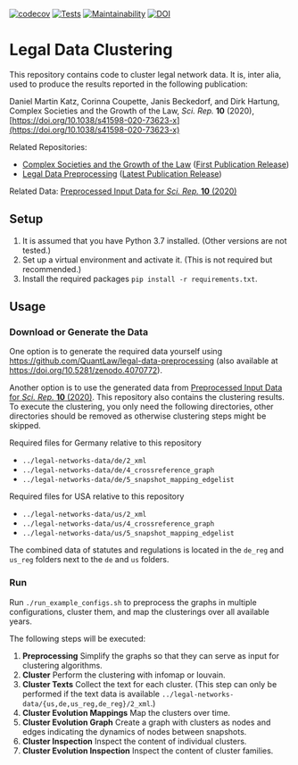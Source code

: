 [![codecov](https://codecov.io/gh/QuantLaw/legal-data-clustering/branch/master/graph/badge.svg?token=COBPQNeZA7)](https://codecov.io/gh/QuantLaw/legal-data-clustering)
[![Tests](https://github.com/QuantLaw/legal-data-clustering/workflows/Tests/badge.svg)](https://github.com/QuantLaw/legal-data-clustering/actions)
[![Maintainability](https://api.codeclimate.com/v1/badges/a2208e96f66902047627/maintainability)](https://codeclimate.com/repos/5f1ef1fed7f1df01620111b4/maintainability)
[![DOI](https://zenodo.org/badge/doi/10.5281/zenodo.4070775.svg)](http://dx.doi.org/10.5281/zenodo.4070775)

# Legal Data Clustering

This repository contains code to cluster legal network data.
It is, inter alia, used to produce the results reported in the following publication:

Daniel Martin Katz, Corinna Coupette, Janis Beckedorf, and Dirk Hartung, Complex Societies and the Growth of the Law, *Sci. Rep.* **10** (2020), [https://doi.org/10.1038/s41598-020-73623-x](https://doi.org/10.1038/s41598-020-73623-x)

Related Repositories:
- [Complex Societies and the Growth of the Law](https://github.com/QuantLaw/Complex-Societies-and-Growth) ([First Publication Release](http://dx.doi.org/10.5281/zenodo.4070769))
- [Legal Data Preprocessing](https://github.com/QuantLaw/legal-data-preprocessing) ([Latest Publication Release](https://doi.org/10.5281/zenodo.4070772))

Related Data: [Preprocessed Input Data for *Sci. Rep.* **10** (2020)](http://dx.doi.org/10.5281/zenodo.4070767)

## Setup

1. It is assumed that you have Python 3.7 installed. (Other versions are not tested.)
2. Set up a virtual environment and activate it. (This is not required but recommended.)
3. Install the required packages `pip install -r requirements.txt`.


## Usage

### Download or Generate the Data

One option is to generate the required data yourself using
https://github.com/QuantLaw/legal-data-preprocessing (also available
at https://doi.org/10.5281/zenodo.4070772).

Another option is to use the generated data from  [Preprocessed Input Data for *Sci. Rep.* **10** (2020)](https://dx.doi.org/10.5281/zenodo.4070767).
This repository also contains the clustering results. To execute the clustering, you
only need the following directories, other directories should be removed as otherwise
clustering steps might be skipped.

Required files for Germany relative to this repository

- `../legal-networks-data/de/2_xml`
- `../legal-networks-data/de/4_crossreference_graph`
- `../legal-networks-data/de/5_snapshot_mapping_edgelist`

Required files for USA relative to this repository

- `../legal-networks-data/us/2_xml`
- `../legal-networks-data/us/4_crossreference_graph`
- `../legal-networks-data/us/5_snapshot_mapping_edgelist`

The combined data of statutes and regulations is located in the `de_reg` and `us_reg` folders next to the `de` and `us` folders.


### Run

Run `./run_example_configs.sh` to preprocess the graphs in multiple
configurations, cluster them, and map the clusterings over all available years.

The following steps will be executed:

1. **Preprocessing** Simplify the graphs so that they can serve as input for
    clustering algorithms.
2. **Cluster** Perform the clustering with infomap or louvain.
3. **Cluster Texts** Collect the text for each cluster. (This step can only be performed
    if the text data is available `../legal-networks-data/{us,de,us_reg,de_reg}/2_xml`.)
4. **Cluster Evolution Mappings** Map the clusters over time.
5. **Cluster Evolution Graph** Create a graph with clusters as nodes and edges indicating
    the dynamics of nodes between snapshots.
6. **Cluster Inspection** Inspect the content of individual clusters.
7. **Cluster Evolution Inspection** Inspect the content of cluster families.
